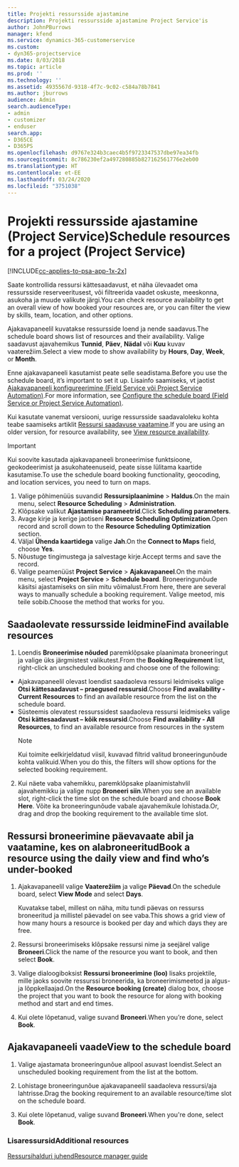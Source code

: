 ```yaml
---
title: Projekti ressursside ajastamine
description: Projekti ressursside ajastamine Project Service'is
author: JohnPBurrows
manager: kfend
ms.service: dynamics-365-customerservice
ms.custom:
- dyn365-projectservice
ms.date: 8/03/2018
ms.topic: article
ms.prod: ''
ms.technology: ''
ms.assetid: 4935567d-9318-4f7c-9c02-c584a78b7841
ms.author: jburrows
audience: Admin
search.audienceType:
- admin
- customizer
- enduser
search.app:
- D365CE
- D365PS
ms.openlocfilehash: d9767e324b3caec4b5f9723347537dbe97ea34fb
ms.sourcegitcommit: 8c786230ef2a497280885b827162561776e2eb00
ms.translationtype: HT
ms.contentlocale: et-EE
ms.lasthandoff: 03/24/2020
ms.locfileid: "3751038"
---
```

# <a name="schedule-resources-for-a-project-project-service"></a><span data-ttu-id="f4c25-103">Projekti ressursside ajastamine (Project Service)</span><span class="sxs-lookup"><span data-stu-id="f4c25-103">Schedule resources for a project (Project Service)</span></span>

[!INCLUDE[cc-applies-to-psa-app-1x-2x](../includes/cc-applies-to-psa-app-1x-2x.md)]

<span data-ttu-id="f4c25-104">Saate kontrollida ressursi kättesaadavust, et näha ülevaadet oma ressursside reserveeritusest, või filtreerida vaadet oskuste, meeskonna, asukoha ja muude valikute järgi.</span><span class="sxs-lookup"><span data-stu-id="f4c25-104">You can check resource availability to get an overall view of how booked your resources are, or you can filter the view by skills, team, location, and other options.</span></span>  
  
<span data-ttu-id="f4c25-105">Ajakavapaneelil kuvatakse ressursside loend ja nende saadavus.</span><span class="sxs-lookup"><span data-stu-id="f4c25-105">The schedule board shows list of resources and their availability.</span></span> <span data-ttu-id="f4c25-106">Valige saadavust ajavahemikus **Tunnid**, **Päev**, **Nädal** või **Kuu** kuvav vaaterežiim.</span><span class="sxs-lookup"><span data-stu-id="f4c25-106">Select a view mode to show availability by **Hours**, **Day**, **Week**, or **Month**.</span></span>  
  
<span data-ttu-id="f4c25-107">Enne ajakavapaneeli kasutamist peate selle seadistama.</span><span class="sxs-lookup"><span data-stu-id="f4c25-107">Before you use the schedule board, it’s important to set it up.</span></span> <span data-ttu-id="f4c25-108">Lisainfo saamiseks, vt jaotist [Ajakavapaneeli konfigureerimine (Field Service või Project Service Automation)](../field-service/configure-schedule-board.md).</span><span class="sxs-lookup"><span data-stu-id="f4c25-108">For more information, see [Configure the schedule board (Field Service or Project Service Automation)](../field-service/configure-schedule-board.md).</span></span>
  
<span data-ttu-id="f4c25-109">Kui kasutate vanemat versiooni, uurige ressursside saadavaloleku kohta teabe saamiseks artiklit [Ressursi saadavuse vaatamine](../project-service/view-resource-availability.md).</span><span class="sxs-lookup"><span data-stu-id="f4c25-109">If you are using an older version, for resource availability, see [View resource availability](../project-service/view-resource-availability.md).</span></span>  

> [!IMPORTANT]
>  <span data-ttu-id="f4c25-110">Kui soovite kasutada ajakavapaneeli broneerimise funktsioone, geokodeerimist ja asukohateenuseid, peate sisse lülitama kaartide kasutamise.</span><span class="sxs-lookup"><span data-stu-id="f4c25-110">To use the schedule board booking functionality, geocoding, and location services, you need to turn on maps.</span></span>  
> 
> 1. <span data-ttu-id="f4c25-111">Valige põhimenüüs suvandid **Ressursiplaanimine** > **Haldus**.</span><span class="sxs-lookup"><span data-stu-id="f4c25-111">On the main menu, select **Resource Scheduling** > **Administration**.</span></span>  
> 2. <span data-ttu-id="f4c25-112">Klõpsake valikut **Ajastamise parameetrid**.</span><span class="sxs-lookup"><span data-stu-id="f4c25-112">Click **Scheduling parameters**.</span></span>  
> 3. <span data-ttu-id="f4c25-113">Avage kirje ja kerige jaotiseni **Resource Scheduling Optimization**.</span><span class="sxs-lookup"><span data-stu-id="f4c25-113">Open record and scroll down to the **Resource Scheduling Optimization** section.</span></span>  
> 4. <span data-ttu-id="f4c25-114">Väljal **Ühenda kaartidega** valige **Jah**.</span><span class="sxs-lookup"><span data-stu-id="f4c25-114">On the **Connect to Maps** field, choose **Yes**.</span></span>  
> 5. <span data-ttu-id="f4c25-115">Nõustuge tingimustega ja salvestage kirje.</span><span class="sxs-lookup"><span data-stu-id="f4c25-115">Accept terms and save the record.</span></span>  
> 6. <span data-ttu-id="f4c25-116">Valige peamenüüst **Project Service** > **Ajakavapaneel**.</span><span class="sxs-lookup"><span data-stu-id="f4c25-116">On the main menu, select **Project Service** > **Schedule board**.</span></span> <span data-ttu-id="f4c25-117">Broneeringunõude käsitsi ajastamiseks on siin mitu võimalust.</span><span class="sxs-lookup"><span data-stu-id="f4c25-117">From here, there are several ways to manually schedule a booking requirement.</span></span> <span data-ttu-id="f4c25-118">Valige meetod, mis teile sobib.</span><span class="sxs-lookup"><span data-stu-id="f4c25-118">Choose the method that works for you.</span></span>
  
## <a name="find-available-resources"></a><span data-ttu-id="f4c25-119">Saadaolevate ressursside leidmine</span><span class="sxs-lookup"><span data-stu-id="f4c25-119">Find available resources</span></span>

1.  <span data-ttu-id="f4c25-120">Loendis **Broneerimise nõuded** paremklõpsake plaanimata broneeringut ja valige üks järgmistest valikutest.</span><span class="sxs-lookup"><span data-stu-id="f4c25-120">From the **Booking Requirement** list, right-click an unscheduled booking and choose one of the following:</span></span>  
  
- <span data-ttu-id="f4c25-121">Ajakavapaneelil olevast loendist saadaoleva ressursi leidmiseks valige **Otsi kättesaadavust – praegused ressursid**.</span><span class="sxs-lookup"><span data-stu-id="f4c25-121">Choose **Find availability - Current Resources** to find an available resource from the list on the schedule board.</span></span>  
- <span data-ttu-id="f4c25-122">Süsteemis olevatest ressurssidest saadaoleva ressursi leidmiseks valige **Otsi kättesaadavust – kõik ressursid**.</span><span class="sxs-lookup"><span data-stu-id="f4c25-122">Choose **Find availability - All Resources**, to find an available resource from resources in the system</span></span>  
   > [!NOTE]
   >  <span data-ttu-id="f4c25-123">Kui toimite eelkirjeldatud viisil, kuvavad filtrid valitud broneeringunõude kohta valikuid.</span><span class="sxs-lookup"><span data-stu-id="f4c25-123">When you do this, the filters will show options for the selected booking requirement.</span></span>  
  
2. <span data-ttu-id="f4c25-124">Kui näete vaba vahemikku, paremklõpsake plaanimistahvlil ajavahemikku ja valige nupp **Broneeri siin**.</span><span class="sxs-lookup"><span data-stu-id="f4c25-124">When you see an available slot, right-click the time slot on the schedule board and choose **Book Here**.</span></span> <span data-ttu-id="f4c25-125">Võite ka broneeringunõude vabale ajavahemikule lohistada.</span><span class="sxs-lookup"><span data-stu-id="f4c25-125">Or, drag and drop the booking requirement to the available time slot.</span></span>  
  

## <a name="book-a-resource-using-the-daily-view-and-find-whos-under-booked"></a><span data-ttu-id="f4c25-126">Ressursi broneerimine päevavaate abil ja vaatamine, kes on alabroneeritud</span><span class="sxs-lookup"><span data-stu-id="f4c25-126">Book a resource using the daily view and find who’s under-booked</span></span>
  
1.  <span data-ttu-id="f4c25-127">Ajakavapaneelil valige **Vaaterežiim** ja valige **Päevad**.</span><span class="sxs-lookup"><span data-stu-id="f4c25-127">On the schedule board, select **View Mode** and select **Days**.</span></span>  
  
    <span data-ttu-id="f4c25-128">Kuvatakse tabel, millest on näha, mitu tundi päevas on ressurss broneeritud ja millistel päevadel on see vaba.</span><span class="sxs-lookup"><span data-stu-id="f4c25-128">This shows a grid view of how many hours a resource is booked per day and which days they are free.</span></span>  
  
2.  <span data-ttu-id="f4c25-129">Ressursi broneerimiseks klõpsake ressursi nime ja seejärel valige **Broneeri**.</span><span class="sxs-lookup"><span data-stu-id="f4c25-129">Click the name of the resource you want to book, and then select **Book**.</span></span>  
  
3.  <span data-ttu-id="f4c25-130">Valige dialoogiboksist **Ressursi broneerimine (loo)** lisaks projektile, mille jaoks soovite ressurssi broneerida, ka broneerimismeetod ja algus- ja lõppkellaajad.</span><span class="sxs-lookup"><span data-stu-id="f4c25-130">On the **Resource booking (create)** dialog box, choose the project that you want to book the resource for along with booking method and start and end times.</span></span>  
  
4.  <span data-ttu-id="f4c25-131">Kui olete lõpetanud, valige suvand **Broneeri**.</span><span class="sxs-lookup"><span data-stu-id="f4c25-131">When you’re done, select **Book**.</span></span>  
  
## <a name="view-to-the-schedule-board"></a><span data-ttu-id="f4c25-132">Ajakavapaneeli vaade</span><span class="sxs-lookup"><span data-stu-id="f4c25-132">View to the schedule board</span></span>
  
1.  <span data-ttu-id="f4c25-133">Valige ajastamata broneeringunõue allpool asuvast loendist.</span><span class="sxs-lookup"><span data-stu-id="f4c25-133">Select an unscheduled booking requirement from the list at the bottom.</span></span>  
  
2.  <span data-ttu-id="f4c25-134">Lohistage broneeringunõue ajakavapaneelil saadaoleva ressursi/aja lahtrisse.</span><span class="sxs-lookup"><span data-stu-id="f4c25-134">Drag the booking requirement to an available resource/time slot on the schedule board.</span></span>  
  
3.  <span data-ttu-id="f4c25-135">Kui olete lõpetanud, valige suvand **Broneeri**.</span><span class="sxs-lookup"><span data-stu-id="f4c25-135">When you're done, select **Book**.</span></span>  
  
### <a name="additional-resources"></a><span data-ttu-id="f4c25-136">Lisaressursid</span><span class="sxs-lookup"><span data-stu-id="f4c25-136">Additional resources</span></span>  
 [<span data-ttu-id="f4c25-137">Ressursihalduri juhend</span><span class="sxs-lookup"><span data-stu-id="f4c25-137">Resource manager guide</span></span>](../project-service/resource-manager-guide.md)
